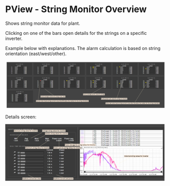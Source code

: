 # PView - String Monitor Overview

Shows string monitor data for plant.

Clicking on one of the bars open details for the strings on a specific inverter.

Example below with explanations. The alarm calculation is based on string orientation (east/west/other).

![String overview](../images/stringmonitoroverview.png)

Details screen:

![String details overview](../images/stringmonitrodetailsinverter.png)